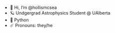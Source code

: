 - 👋 Hi, I’m @hollismcsea
- 🪐 Undgergrad Astrophysics Student @ UAlberta
- 👾 Python
- ☄️ Pronouns: they/he

<!---
hollismcsea/hollismcsea is a ✨ special ✨ repository because its `README.md` (this file) appears on your GitHub profile.
You can click the Preview link to take a look at your changes.
--->
